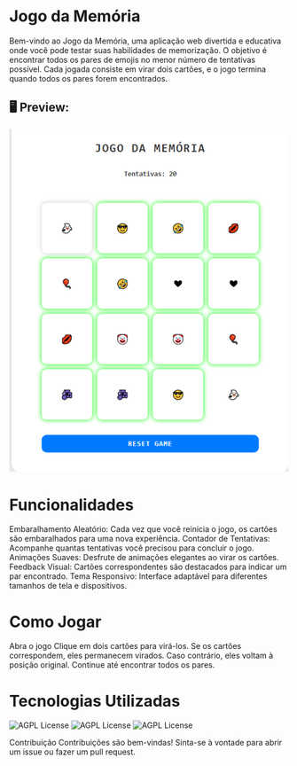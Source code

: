 # Jogo da Memória

Bem-vindo ao Jogo da Memória, uma aplicação web divertida e educativa onde você pode testar suas habilidades de memorização. 
O objetivo é encontrar todos os pares de emojis no menor número de tentativas possível. 
Cada jogada consiste em virar dois cartões, e o jogo termina quando todos os pares forem encontrados.
## 🖥 Preview:

<p align="center"> <a href="https://guiapol.github.io/Jogo-da-memoria/" target="_blank"> <img src="./src/scripts/JOGO DA MEMORIA.png" title="screenshot" alt="screenshot do jogo"> </a> </p>

# Funcionalidades
Embaralhamento Aleatório: Cada vez que você reinicia o jogo, os cartões são embaralhados para uma nova experiência.
Contador de Tentativas: Acompanhe quantas tentativas você precisou para concluir o jogo.
Animações Suaves: Desfrute de animações elegantes ao virar os cartões.
Feedback Visual: Cartões correspondentes são destacados para indicar um par encontrado.
Tema Responsivo: Interface adaptável para diferentes tamanhos de tela e dispositivos.

# Como Jogar
Abra o jogo 
Clique em dois cartões para virá-los.
Se os cartões correspondem, eles permanecem virados. Caso contrário, eles voltam à posição original.
Continue até encontrar todos os pares.

# Tecnologias Utilizadas
![AGPL License](https://img.shields.io/badge/HTML5-E34F26?style=for-the-badge&logo=html5&logoColor=white)
![AGPL License](https://img.shields.io/badge/CSS3-1572B6?style=for-the-badge&logo=css3&logoColor=white)
![AGPL License](https://img.shields.io/badge/JavaScript-F7DF1E?style=for-the-badge&logo=javascript&logoColor=black)

Contribuição
Contribuições são bem-vindas! Sinta-se à vontade para abrir um issue ou fazer um pull request.